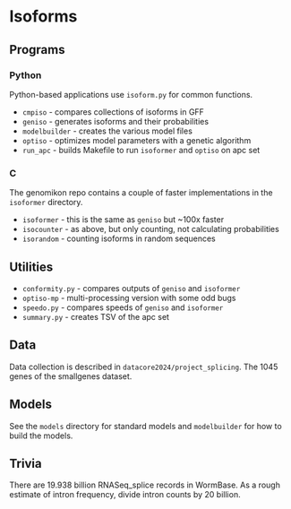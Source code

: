 Isoforms
========

## Programs ##

### Python

Python-based applications use `isoform.py` for common functions.

+ `cmpiso` - compares collections of isoforms in GFF
+ `geniso` - generates isoforms and their probabilities
+ `modelbuilder` - creates the various model files
+ `optiso` - optimizes model parameters with a genetic algorithm
+ `run_apc` - builds Makefile to run `isoformer` and `optiso` on apc set

### C

The genomikon repo contains a couple of faster implementations in the
`isoformer` directory.

+ `isoformer` - this is the same as `geniso` but ~100x faster
+ `isocounter` - as above, but only counting, not calculating probabilities
+ `isorandom` - counting isoforms in random sequences

## Utilities ##

+ `conformity.py` - compares outputs of `geniso` and `isoformer`
+ `optiso-mp` - multi-processing version with some odd bugs
+ `speedo.py` - compares speeds of `geniso` and `isoformer`
+ `summary.py` - creates TSV of the apc set

## Data ##

Data collection is described in `datacore2024/project_splicing`. The 1045 genes
of the smallgenes dataset.

## Models ##

See the `models` directory for standard models and `modelbuilder` for how to
build the models.

## Trivia ##

There are 19.938 billion RNASeq_splice records in WormBase. As a rough estimate
of intron frequency, divide intron counts by 20 billion.

